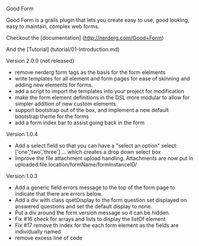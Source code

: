 Good Form

Good Form is a grails plugin that lets you create easy to use, good looking, easy to maintain, complex web forms.

Checkout the [documentation] (http://nerderg.com/Good+Form)

And the [Tutorial] (tutorial/01-Introduction.md)

Version 2.0.0 (not released)

* remove nerderg form tags as the basis for the form elelments
* write templates for all element and form pages for ease of skinning and adding new elements for forms.
* add a script to import the templates into your project for modification
* make the form element definitions in the DSL more modular to allow for simpler addition of new custom elements
* support bootstrap out of the box, and implement a new default bootstrap theme for the forms
* add a form index bar to assist going back in the form

Version 1.0.4

* Add a select field so that you can have a "select an option" select: ['one','two','three'] ... which creates a drop down select box
* Improve the file attachment upload handling. Attachments are now put in uploaded.file.location/formName/formInstanceID/

Version 1.0.3

* Add a generic field errors message to the top of the form page to indicate that there are errors below.
* Add a div with class qsetDisplay to the form question set displayed on answered questions and set the default display to none.
* Put a div around the form version message so it can be hidden.
* Fix #16 check for arrays and lists to display the listOf element
* Fix #17 remove th index for the each form element as the fields are individually named
* remove excess line of code